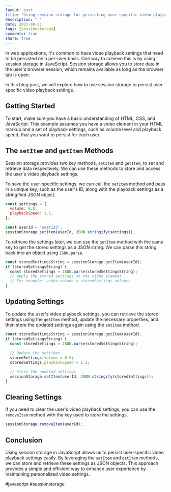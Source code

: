```yaml
---
layout: post
title: "Using session storage for persisting user-specific video playback settings in JavaScript"
description: " "
date: 2023-09-21
tags: [sessionstorage]
comments: true
share: true
---
```


In web applications, it's common to have video playback settings that need to be persisted on a per-user basis. One way to achieve this is by using session storage in JavaScript. Session storage allows you to store data in the user's browser session, which remains available as long as the browser tab is open.

In this blog post, we will explore how to use session storage to persist user-specific video playback settings.

## Getting Started

To start, make sure you have a basic understanding of HTML, CSS, and JavaScript. This example assumes you have a video element in your HTML markup and a set of playback settings, such as volume level and playback speed, that you want to persist for each user.

## The `setItem` and `getItem` Methods

Session storage provides two key methods, `setItem` and `getItem`, to set and retrieve data respectively. We can use these methods to store and access the user's video playback settings.

To save the user-specific settings, we can call the `setItem` method and pass in a unique key, such as the user's ID, along with the playback settings as a stringified JSON object.

```javascript
const settings = {
  volume: 0.8,
  playbackSpeed: 1.5,
};

const userId = 'user123';
sessionStorage.setItem(userId, JSON.stringify(settings));
```

To retrieve the settings later, we can use the `getItem` method with the same key to get the stored settings as a JSON string. We can parse this string back into an object using `JSON.parse`.

```javascript
const storedSettingsString = sessionStorage.getItem(userId);
if (storedSettingsString) {
  const storedSettings = JSON.parse(storedSettingsString);
  // Apply the stored settings to the video element
  // For example: video.volume = storedSettings.volume;
}
```

## Updating Settings

To update the user's video playback settings, you can retrieve the stored settings using the `getItem` method, update the necessary properties, and then store the updated settings again using the `setItem` method.

```javascript
const storedSettingsString = sessionStorage.getItem(userId);
if (storedSettingsString) {
  const storedSettings = JSON.parse(storedSettingsString);
  
  // Update the settings
  storedSettings.volume = 0.5;
  storedSettings.playbackSpeed = 1.2;

  // Store the updated settings
  sessionStorage.setItem(userId, JSON.stringify(storedSettings));
}
```

## Clearing Settings

If you need to clear the user's video playback settings, you can use the `removeItem` method with the key used to store the settings.

```javascript
sessionStorage.removeItem(userId);
```

## Conclusion

Using session storage in JavaScript allows us to persist user-specific video playback settings easily. By leveraging the `setItem` and `getItem` methods, we can store and retrieve these settings as JSON objects. This approach provides a simple and efficient way to enhance user experience by maintaining personalized video settings.

#javascript #sessionstorage